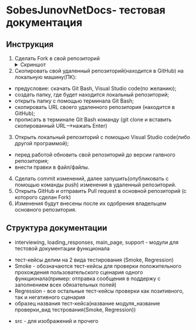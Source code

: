 # SobesJunovNetDocs- тестовая документация

## Инструкция

1. Сделать Fork в свой репозиторий <details><summary>Скриншот</summary>![Fork](src\img\fork.png)</details>
2. Скопировать свой удаленный репозиторий(находится в GitHub) на локальную машину(ПК):
- предусловие: скачать Git Bash, Visual Studio code(по желанию);
- создать папку, где будет находится локальный репозиторий;
- открыть папку с помощью терминала Git Bash;
- скопировать URL своего удаленного репозитория (находится в GitHub);
- прописать в терминале Git Bash команду (git clone и вставить скопированный URL-->нажать Enter)
3. Открыть локальный репозиторий с помощью Visual Studio code(либо другой программой);
- перед работой обновить свой репозиторий до версии галвного репозитория;
- внести правки в файл/файлы.
4. Сделать commit изменений, далее запушить(опубликовать с помощью команды push) изменения в удаленный репозиторий.
5. Открыть GitHub и отправить Pull request в основной репозиторий (с которого сделан Fork)
6. Изменения будут внесены после их одобрения владельцем основного репозитория.

## Структура документации

* interviewing, loading_responses, main_page, support - модули для тестовой документации функционала
- тест-кейсы делим на 2 вида тестирования (Smoke, Regression)
- Smoke - обозначаются тест-кейсы для проверки положительного прохождения пользовательского сценария одного          функционала(пример: отправка сообщения в поддержу с заполнением всех обязательных полей)
- Regression - все остальные тест-кейсы проверки как позитивного, так и негативного сценария
- образец названия тест-кейса(название модуля_название проверки_вид тестрования(Smoke, Regression))

* src - для изображений и прочего
